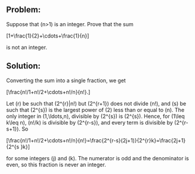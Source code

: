 ## Problem:

Suppose that \(n>1\) is an integer. Prove that the sum

\[1+\frac{1}{2}+\cdots+\frac{1}{n}\]

is not an integer.

## Solution:

Converting the sum into a single fraction, we get

\[\frac{n!/1+n!/2+\cdots+n!/n}{n!}.\]

Let \(r\) be such that \(2^{r}|n!\) but \(2^{r+1}\) does not divide \(n!\), and \(s\) be such that \(2^{s}\) is the largest power of \(2\) less than or equal to \(n\). The only integer in \(1,\ldots,n\), divisible by \(2^{s}\) is \(2^{s}\). Hence, for \(1\leq k\leq n\), \(n!/k\) is divisible by \(2^{r-s}\), and every term is divisible by \(2^{r-s+1}\). So

\[\frac{n!/1+n!/2+\cdots+n!/n}{n!}=\frac{2^{r-s}(2j+1)}{2^{r}k}=\frac{2j+1}{2^{s }k}\]

for some integers \(j\) and \(k\). The numerator is odd and the denominator is even, so this fraction is never an integer.
